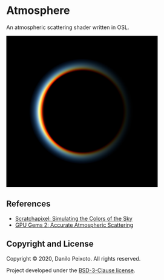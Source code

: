 # Atmosphere

An atmospheric scattering shader written in OSL.

<img src="samples/atmosphere.png?raw=true" width="400">

## References

* [Scratchapixel: Simulating the Colors of the Sky](https://www.scratchapixel.com/lessons/procedural-generation-virtual-worlds/simulating-sky/simulating-colors-of-the-sky)
* [GPU Gems 2: Accurate Atmospheric Scattering](https://developer.nvidia.com/gpugems/gpugems2/part-ii-shading-lighting-and-shadows/chapter-16-accurate-atmospheric-scattering)

## Copyright and License

Copyright &copy; 2020, Danilo Peixoto. All rights reserved.

Project developed under the [BSD-3-Clause license](LICENSE.md).